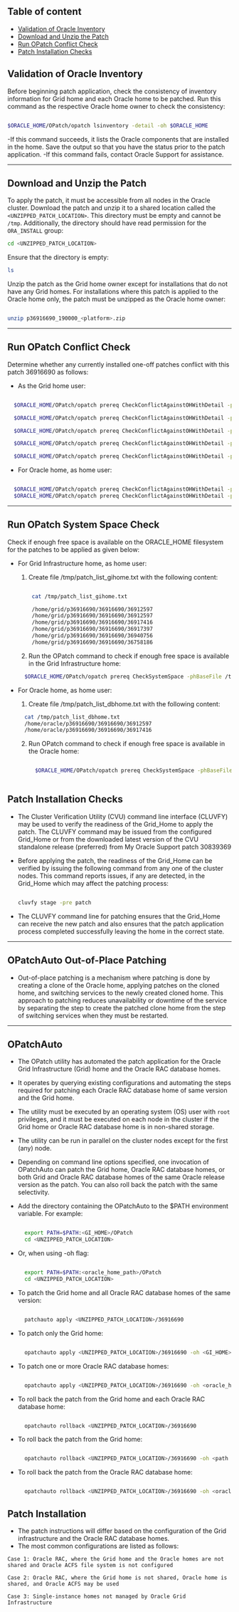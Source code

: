 ## **Table of content**
  + [Validation of Oracle Inventory](#validation-of-oracle-inventory)
  + [Download and Unzip the Patch](#download-and-Unzip-the-patch)
  + [Run OPatch Conflict Check](#run-opatch-conflict-check)
  + [Patch Installation Checks](#patch-installation-checks)

  



## **Validation of Oracle Inventory**

Before beginning patch application, check the consistency of inventory information for Grid home and each Oracle home to be patched. Run this command as the respective Oracle home owner to check the consistency: 

```bash

$ORACLE_HOME/OPatch/opatch lsinventory -detail -oh $ORACLE_HOME

```

-If this command succeeds, it lists the Oracle components that are installed in the home. Save the output so that you have the status prior to the patch application.
-If this command fails, contact Oracle Support for assistance.

----

## **Download and Unzip the Patch**

To apply the patch, it must be accessible from all nodes in the Oracle cluster. Download the patch and unzip it to a shared location called the `<UNZIPPED_PATCH_LOCATION>`. This directory must be empty and cannot be `/tmp`. Additionally, the directory should have read permission for the `ORA_INSTALL` group:

```bash
cd <UNZIPPED_PATCH_LOCATION>
```

Ensure that the directory is empty:

```bash
ls
```

Unzip the patch as the Grid home owner except for installations that do not have any Grid homes. For installations where this patch is applied to the Oracle home only, the patch must be unzipped as the Oracle home owner:

```bash

unzip p36916690_190000_<platform>.zip

```

----

## **Run OPatch Conflict Check**

Determine whether any currently installed one-off patches conflict with this patch 36916690 as follows:
  - As the Grid home user:
    
  ```bash

    $ORACLE_HOME/OPatch/opatch prereq CheckConflictAgainstOHWithDetail -phBaseDir /home/grid/p36916690/36916690/36912597
  
    $ORACLE_HOME/OPatch/opatch prereq CheckConflictAgainstOHWithDetail -phBaseDir /home/grid/p36916690/36916690/36917416
  
    $ORACLE_HOME/OPatch/opatch prereq CheckConflictAgainstOHWithDetail -phBaseDir /home/grid/p36916690/36916690/36917397
  
    $ORACLE_HOME/OPatch/opatch prereq CheckConflictAgainstOHWithDetail -phBaseDir /home/grid/p36916690/36916690/36940756
  
    $ORACLE_HOME/OPatch/opatch prereq CheckConflictAgainstOHWithDetail -phBaseDir /home/grid/p36916690/36916690/36758186

  ```
  - For Oracle home, as home user:
    
  ```bash

    $ORACLE_HOME/OPatch/opatch prereq CheckConflictAgainstOHWithDetail -phBaseDir /home/oracle/p36916690/36916690/36912597
    $ORACLE_HOME/OPatch/opatch prereq CheckConflictAgainstOHWithDetail -phBaseDir /home/oracle/p36916690/36916690/36917416

  ```
-----

## **Run OPatch System Space Check**

Check if enough free space is available on the ORACLE_HOME filesystem for the patches to be applied as given below:

  - For Grid Infrastructure home, as home user:
    1. Create file /tmp/patch_list_gihome.txt with the following content:
       ```bash
       
        cat /tmp/patch_list_gihome.txt
       
        /home/grid/p36916690/36916690/36912597
        /home/grid/p36916690/36916690/36912597
        /home/grid/p36916690/36916690/36917416
        /home/grid/p36916690/36916690/36917397
        /home/grid/p36916690/36916690/36940756
        /home/grid/p36916690/36916690/36758186
       
       ```
    2. Run the OPatch command to check if enough free space is available in the Grid Infrastructure home:
      ```bash
        $ORACLE_HOME/OPatch/opatch prereq CheckSystemSpace -phBaseFile /tmp/patch_list_gihome.txt
      ```
  - For Oracle home, as home user:
    
    1. Create file /tmp/patch_list_dbhome.txt with the following content:
       
      ```bash
        cat /tmp/patch_list_dbhome.txt
        /home/oracle/p36916690/36916690/36912597
        /home/oracle/p36916690/36916690/36917416
      ```

    2. Run OPatch command to check if enough free space is available in the Oracle home:
       
       ```bash
       
         $ORACLE_HOME/OPatch/opatch prereq CheckSystemSpace -phBaseFile /tmp/patch_list_dbhome.txt
        
       ```

## **Patch Installation Checks** 

  -  The Cluster Verification Utility (CVU) command line interface (CLUVFY) may be used to verify the readiness of the Grid_Home to apply the patch. The CLUVFY command may be issued from the configured Grid_Home or from the downloaded latest version of the CVU standalone release (preferred) from My Oracle Support patch 30839369

  -  Before applying the patch, the readiness of the Grid_Home can be verified by issuing the following command from any one of the cluster nodes. This command reports issues, if any are detected, in the Grid_Home which may affect the patching process:
    
      ```bash

      cluvfy stage -pre patch

      ```

  -  The CLUVFY command line for patching ensures that the Grid_Home can receive the new patch and also ensures that the patch application process completed successfully leaving the home in the correct state.

--------

## **OPatchAuto Out-of-Place Patching**
  -  Out-of-place patching is a mechanism where patching is done by creating a clone of the Oracle home, applying patches on the cloned home, and switching services to the newly created cloned home. This approach to patching reduces unavailability or downtime of the service by separating the step to create the patched clone home from the step of switching services when they must be restarted.


------

## **OPatchAuto**

  - The OPatch utility has automated the patch application for the Oracle Grid Infrastructure (Grid) home and the Oracle RAC database homes.
    
  -  It operates by querying existing configurations and automating the steps required for patching each Oracle RAC database home of same version and the Grid home.
    
  -  The utility must be executed by an operating system (OS) user with `root` privileges, and it must be executed on each node in the cluster if the Grid home or Oracle RAC database home is in non-shared storage.
  
  -  The utility can be run in parallel on the cluster nodes except for the first (any) node.
  
  -  Depending on command line options specified, one invocation of OPatchAuto can patch the Grid home, Oracle RAC database homes, or both Grid and Oracle RAC database homes of the same Oracle release version as the patch. You can also roll back the patch with the same selectivity.
  
  -  Add the directory containing the OPatchAuto to the $PATH environment variable. For example:

      ```bash
      
        export PATH=$PATH:<GI_HOME>/OPatch
        cd <UNZIPPED_PATCH_LOCATION>
      
      ```
  
  -  Or, when using -oh flag:

     ```bash
     
       export PATH=$PATH:<oracle_home_path>/OPatch
       cd <UNZIPPED_PATCH_LOCATION>
     
     ```
  -  To patch the Grid home and all Oracle RAC database homes of the same version:

      ```bash
      
        patchauto apply <UNZIPPED_PATCH_LOCATION>/36916690

      ```
  -  To patch only the Grid home:

      ```bash
      
        opatchauto apply <UNZIPPED_PATCH_LOCATION>/36916690 -oh <GI_HOME>
      ```
      
  -  To patch one or more Oracle RAC database homes:

      ```bash
      
        opatchauto apply <UNZIPPED_PATCH_LOCATION>/36916690 -oh <oracle_home1_path>,<oracle_home2_path>
      ```
      
  -  To roll back the patch from the Grid home and each Oracle RAC database home:

      ```bash
      
        opatchauto rollback <UNZIPPED_PATCH_LOCATION>/36916690 

      ```
      
  -  To roll back the patch from the Grid home:

      ```bash
      
        opatchauto rollback <UNZIPPED_PATCH_LOCATION>/36916690 -oh <path to GI home>  

      ```
      
  -  To roll back the patch from the Oracle RAC database home:

      ```bash
      
        opatchauto rollback <UNZIPPED_PATCH_LOCATION>/36916690 -oh <oracle_home1_path>,<oracle_home2_path> 

      ```
       
## **Patch Installation**

  -  The patch instructions will differ based on the configuration of the Grid infrastructure and the Oracle RAC database homes.
  -  The most common configurations are listed as follows:

    Case 1: Oracle RAC, where the Grid home and the Oracle homes are not shared and Oracle ACFS file system is not configured

    Case 2: Oracle RAC, where the Grid home is not shared, Oracle home is shared, and Oracle ACFS may be used

    Case 3: Single-instance homes not managed by Oracle Grid Infrastructure

